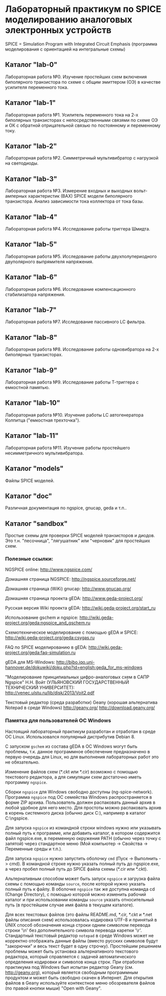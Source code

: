 # Лабораторный практикум по SPICE моделированию аналоговых электронных устройств
SPICE = Simulation Program with Integrated Circuit Emphasis
(программа моделирования с ориентацией на интегральные схемы)

## Каталог "lab-0"
Лабораторная работа №0.
Изучение простейших схем включения биполярного транзистора по схеме с общим
эмиттером (ОЭ) в качестве усилителя переменного тока.

## Каталог "lab-1"
Лабораторная работа №1.
Усилитель переменного тока на 2-х биполярных транзисторах с непосредственными
связями по схеме ОЭ и ОК с обратной отрицательной связью по постоянному
и переменному току.

## Каталог "lab-2"
Лабораторная работа №2.
Симметричный мультивибратор с нагрузкой на светодиоды.

## Каталог "lab-3"
Лабораторная работа №3.
Измерение входных и выходных вольт-амперных характеристик (ВАХ)
SPICE модели биполярного транзистора.
Анализ зависимости тока коллектора от тока базы.

## Каталог "lab-4"
Лабораторная работа №4.
Исследование работы триггера Шмидта.

## Каталог "lab-5"
Лабораторная работа №5.
Исследование работы двухполупериодного двуполярного выпрямителя напряжения.

## Каталог "lab-6"
Лабораторная работа №6.
Исследование компенсационного стабилизатора напряжения.

## Каталог "lab-7"
Лабораторная работа №7.
Исследование пассивного LC фильтра.

## Каталог "lab-8"
Лабораторная работа №8.
Исследование работы одновибратора на 2-х биполярных транзисторах.

## Каталог "lab-9"
Лабораторная работа №9.
Исследование работы Т-триггера с емкостной памятью.

## Каталог "lab-10"
Лабораторная работа №10.
Изучение работы LC автогенератора Колпитца ("емкостная трехточка").

## Каталог "lab-11"
Лабораторная работа №11.
Изучение работы простейшего несимметричного мультивибратора.

## Каталог "models"
Файлы SPICE моделей.

## Каталог "doc"
Различная документация по ngspice, gnucap, geda и т.п..

## Каталог "sandbox"
Простые схемы для проверки SPICE моделей транзисторов и диодов.
Это т.н. "песочница", "лягушатник" или "черновик" для простейших схем.

### Полезные ссылки:
NGSPICE online: http://www.ngspice.com/

Домашняя страница NGSPICE: http://ngspice.sourceforge.net/

Домашняя страница (WiKi) gnucap: http://www.gnucap.org/

Домашняя страница проекта gEDA: http://www.geda-project.org/

Русская версия Wiki проекта gEDA: http://wiki.geda-project.org/start_ru

Использование gschem и ngspice:
http://wiki.geda-project.org/geda:ngspice_and_gschem.ru 

Схемотехническое моделирование с помощью gEDA и SPICE:
http://wiki.geda-project.org/geda:csygas.ru

FAQ по SPICE моделированию в gEDA:
http://wiki.geda-project.org/geda:faq-simulation.ru

gEDA для MS-Windows:
http://bibo.iqo.uni-hannover.de/dokuwiki/doku.php?id=english:geda_for_ms-windows

"Моделирование принципиальных цифро-аналоговых схем в САПР Ngspice"
Н.Н. Войт (УЛЬЯНОВСКИЙ ГОСУДАРСТВЕННЫЙ ТЕХНИЧЕСКИЙ УНИВЕРСИТЕТ):
http://venec.ulstu.ru/lib/disk/2013/Voit2.pdf

Текстовый редактор (среда разработки) Geany
(хорошая альтернатива Notepad в среде Windows)
http://geany.org/
http://download.geany.org/

### Памятка для пользователей ОС Windows

Настоящий лабораторный практикум разработан и отработан в среде ОС Linux.
Использовался популярный дистрибутив Debian 8.

С запуском `gschem` из состава gEDA в ОС Windows могут быть проблемы,
т.к. данное программное обеспечение предназначено в первую очередь
для Linux, но для выполнения лабораторных работ это не обязательно.

Изменение файлов схем (*.ckt или *.cir) возможно с помощью текстового редактора,
а для симуляции схем достаточно иметь программу `ngspice`.

Сборки `ngspice` для Windows свободно доступны (ng-spice-network).
Программа `ngspice` под ОС семейства Windows распространяется в форме ZIP архива.
Пользователь должен распаковать данный архив в любой удобное для него место.
Для простоты можно распаковать архив в корень системного диска (обычно диск C:),
например в каталог C:\ngspice.

Для запуска `ngspice` из командной строки windows нужно или указывать полный путь
к программе, или добавить каталог, в котором содержится файл ngspice.exe, в переменную
окружения PATH (обычно через точку с запятой) через стандартное меню
(Мой компьютер -> Свойства -> Переменные среды и т.п.).

Для запуска `ngspice` нужно запустить оболочку `cmd` (Пуск -> Выполнить -> cmd).
В командной строке нужно указать полный путь до ngspice.exe,
а через пробел полный путь до SPICE файла схемы (*.cir или *.ckt).

Альтернативным способом может быть запуск `ngspice` и загрузка файла схемы
с помощью команды `source`, после которой нужно указать полный путь к файлу.
В оболочке `ngspice` так же доступна команда cd (Change Directory), с помощью
которой можно изменить рабочий каталог и при использовании команды `source`
указать относительный путь (в простейшем случае имя файла в текущем каталоге).

Для всех текстовых файлов (это файлы README.md, *.cir, *.ckt и *.net
файлы описания схем) использовалась кодировка UTF-8 и принятый в UNIX
способ обозначения конца строки одним символом перевода строки '\n'
без дополнительного символа перевода каретки '\r'.
Стандартный текстовый редактор `notepad` в среде Windows может не
корректно отображать данные файлы (вместо русских символов будут "закорючки"
и весь текст будет в одну строчку).
Простейшим решением проблемы может быть установка альтернативного текстового
редактора, который справляется с задачей автоматического определения
кодировки и символов конца строк. При отработке практикума под Windows
был испытан редактор Geany (см. http://geany.org), который является
свободным программным продуктом и может быть свободно скачен в Интернет.
Для открытия файлов в Geany используйте контекстное меню обозревателя
файлов (по правой кнопки мыши) "Open with Geany".
